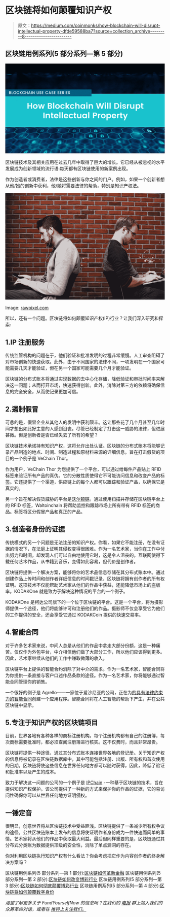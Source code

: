 # 区块链将如何颠覆知识产权

> 原文：<https://medium.com/coinmonks/how-blockchain-will-disrupt-intellectual-property-dfde59588ba7?source=collection_archive---------8----------------------->

## 区块链用例系列(5 部分系列—第 5 部分)

![](img/539922e8bf57dfb43e3c7f16a7cfecfd.png)

区块链技术及其相关应用在过去几年中取得了巨大的增长。它已经从被忽视的水平发展成为创新领域的流行语:每天都有区块链使用的新案例出现。

作为创造者或消费者，法律是这些创新与你之间的门户。例如，如果一个创新者想从他/她的创新中获利，他/她将需要法律的帮助，特别是知识产权法。

![](img/aaf565baead68eb60871d9a1bcdfb8a6.png)

Image: [rawpixel.com](https://www.pexels.com/@rawpixel)

所以，还有一个问题。区块链将如何颠覆知识产权(IP)行业？让我们深入研究和探索:

## 1.IP 注册服务

传统监管机构的问题在于，他们验证和批准发明的过程非常缓慢。人工审查阻碍了对市场创新的快速获取。此外，由于不同国家的法律不同，一项发明在一个国家可能需要几天才能验证，但在另一个国家可能需要几个月才能验证。

区块链的分布式账本将通过实现数据的去中心化存储，降低验证和审批时间率来解决这一问题；从而打开市场，快速获得创新。此外，消除对第三方的依赖将确保信息的完全安全，从而使记录更加可信。

## 2.遏制假冒

可悲的是，假冒企业从其他人的发明中获利颇丰。这让那些花了几个月甚至几年时间才想出如此好主意的人感到沮丧。尽管已经制定了打击这一威胁的法律，但进展甚微。但是创新者是否已经失去了所有的希望？

区块链技术承诺持有知识产权，这将允许出处认证。区块链的分布式账本将能够记录产品制造的地点、时间、制造过程和原材料来源的详细信息。旨在打击假货的项目的一个例子是 VeChain Thor。

作为用户，VeChain Thor 为您提供了一个平台，可以通过给每件产品贴上 RFID 标签来验证所有产品的真伪。它的分散性质使得它不可能访问信息和改变产品的标签。它还提供了一个渠道，供应链上的每个人都可以跟踪和验证产品，以确保它是真实的。

另一个旨在解决假货威胁的平台是[沃尔顿链](http://bit.ly/2L6m5JH)。通过使用扫描并存储在区块链平台上的 RFID 标签，Waltoinchain 将帮助监控和跟踪市场上所有带有 RFID 标签的商品。标签将区分假冒产品和真正的产品。

## 3.创造者身份的证据

传统模式的另一个问题是无法注册的知识产权。你看，如果它不能注册，在没有证据的情况下，在法庭上证明其侵权变得很困难。作为一名艺术家，当你在工作中付出努力和时间，却发现人们可以自由地使用它时，这是令人沮丧的。互联网使得下载任何艺术作品，从书籍到音乐，变得如此容易，但代价是创作者。

区块链将提供一个解决方案，能够将你的艺术品信息存储在其分布式账本中。通过创建作品上传时间和创作者详细信息的时间戳记录，区块链将拥有创作者的所有权证明。这项技术不仅能帮助艺术家从他们的作品中获益，还能降低市场上的盗版率。KODAKOne 就是致力于解决这种情况的平台的一个例子。

KODAKOne 是柯达公司旗下的一个位于区块链的平台。这是一个平台，将为摄影师提供一个途径，他们将能够许可和注册他们的作品。摄影师不仅会享受它为他们的工作提供的安全，还会享受它通过 KODAKCoin 提供的快速交易率。

## 4.智能合同

对于许多艺术家来说，中间人总是从他们的作品中拿走大部分份额，这是一种痛苦。仅仅作为外包平台，中介相信他们做了大部分工作，所以他们应该得到更多。因此，艺术家继续从他们的工作中赚取微薄的收入。

区块链平台上提供的智能合约消除了对中介的需求。作为一名艺术家，智能合同将为你提供一条直接与客户口述作品条款的途径。作为一名艺术家，你将能够通过智能合同管理你的销售。

一个很好的例子是 Agrello——一家位于爱沙尼亚的公司，正在为[的具有法律约束力的智能合同](http://bit.ly/2KVdQDk)创建一个应用程序。智能合同将在人工智能的帮助下产生，并在公共区块链中显示。

## 5.专注于知识产权的区块链项目

目前，世界各地有各种各样的商标注册机构。每个注册机构都有自己的注册簿，每次商标需要批准时，都必须查阅注册簿进行核实。这不仅费时，而且非常昂贵。

区块链将提供一种途径，通过其分布式账本连接世界各地的登记册。关于知识产权的信息将被记录在区块链数据库中，其中可能包括注册、出版、所有权和首次使用的日期。区块链将使这些信息在世界任何地方都可以随时获得，因此，降低了验证和批准率以及产生的成本。

致力于解决这一问题的公司的一个例子是 [IPChain](http://bit.ly/2KZBcYn) -一种基于区块链的技术，旨在提供知识产权保护。该公司提供了一种新的方式来保护你的作品的证据，它的易访问性确保你可以从世界任何地方证明侵权。

## 一锤定音

很明显，创意世界将从区块链技术中受益匪浅。区块链提供了一条减少所有权争议的途径。公共区块链账本上发布的信息将使证明作者身份成为一件快速而简单的事情。艺术家将从他们的作品中获取最大利益。最后但同样重要的是，区块链通过其分布式分类账为数据提供顶级的安全性，消除了单点漏洞的存在。

你对利用区块链执行知识产权有什么看法？你会考虑把它作为内容创作者的终身解决方案吗？

区块链用例系列(5 部分系列—第 1 部分):[区块链如何革新金融](/coinmonks/how-blockchain-is-revolutionizing-finance-bdddd7770f8c)
区块链用例系列(5 部分系列—第 2 部分):[区块链如何改变博彩行业](/coinmonks/how-blockchain-is-changing-the-gambling-industry-3c59959b7cd1)
区块链用例系列(5 部分系列—第 3 部分):[区块链如何彻底颠覆博彩行业](/coinmonks/how-blockchain-is-completely-disrupting-the-gaming-industry-af226f73ee9e)
区块链用例系列(5 部分系列—第 4 部分):[区块链将如何颠覆数字身份](/coinmonks/how-blockchain-will-disrupt-digital-identity-7857e69ebcf5)

*渴望了解更多关于 FundYourselfNow 的信息吗？在我们的* [*电报*](https://t.me/fundyourselfnow) *群上加入我们的众筹革命对话，或者在* [*推特上关注我们。*](https://twitter.com/fundyourselfnow)